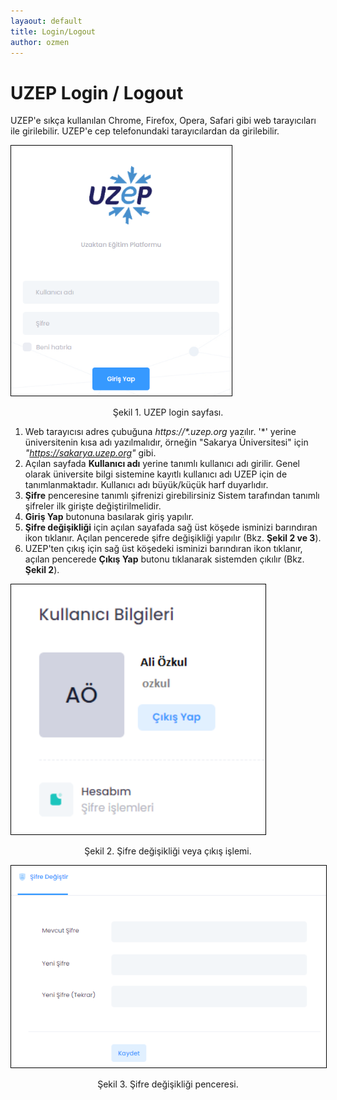 ```yaml
---
layaout: default
title: Login/Logout
author: ozmen
---
```

# UZEP Login / Logout

UZEP'e sıkça kullanılan Chrome, Firefox, Opera, Safari gibi web tarayıcıları ile girilebilir. UZEP'e cep telefonundaki tarayıcılardan da girilebilir.  

<img style="border:1px solid black" src="assets/images/login.png" height="400"/> 
<p style="text-align: center;">Şekil 1. UZEP login sayfası. </p>

1. Web tarayıcısı adres çubuğuna _https://\*.uzep.org_ yazılır. '\*' yerine üniversitenin kısa adı yazılmalıdır, örneğin "Sakarya Üniversitesi" için _"https://sakarya.uzep.org"_ gibi.
2. Açılan sayfada **Kullanıcı adı** yerine tanımlı kullanıcı adı girilir. Genel olarak üniversite bilgi sistemine kayıtlı kullanıcı adı UZEP için de tanımlanmaktadır. Kullanıcı adı büyük/küçük harf duyarlıdır.
3. **Şifre** penceresine tanımlı şifrenizi girebilirsiniz Sistem tarafından tanımlı şifreler ilk girişte değiştirilmelidir.
4. **Giriş Yap** butonuna basılarak giriş yapılır.
5. **Şifre değişikliği** için açılan sayafada sağ üst köşede isminizi barındıran ikon tıklanır. Açılan pencerede şifre değişikliği yapılır (Bkz.  **Şekil 2 ve 3**).
6. UZEP'ten çıkış için sağ üst köşedeki isminizi barındıran ikon tıklanır, açılan pencerede **Çıkış Yap** butonu tıklanarak sistemden çıkılır (Bkz.  **Şekil 2**). <br>
<img style="border:1px solid black" src="assets/images/sifreCikis.png" height="400" />
<p style="text-align: center;">Şekil 2. Şifre değişikliği veya çıkış işlemi. </p>
<img style="border:1px solid black" src="assets/images/sifreDegistir.png" />
<p style="text-align: center;">Şekil 3. Şifre değişikliği penceresi. </p>


